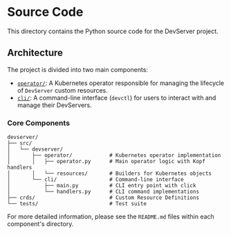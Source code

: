 # Source Code

This directory contains the Python source code for the DevServer project.

## Architecture

The project is divided into two main components:

-   [`operator/`](./operator/README.md): A Kubernetes operator responsible for managing the lifecycle of `DevServer` custom resources.
-   [`cli/`](./cli/README.md): A command-line interface (`devctl`) for users to interact with and manage their DevServers.

### Core Components

```
devserver/
├── src/
│   └── devserver/
│       ├── operator/            # Kubernetes operator implementation
│       │   ├── operator.py      # Main operator logic with Kopf handlers
│       │   └── resources/       # Builders for Kubernetes objects
│       └── cli/                 # Command-line interface
│           ├── main.py          # CLI entry point with click
│           └── handlers.py      # CLI command implementations
├── crds/                        # Custom Resource Definitions
└── tests/                       # Test suite
```

For more detailed information, please see the `README.md` files within each component's directory.

